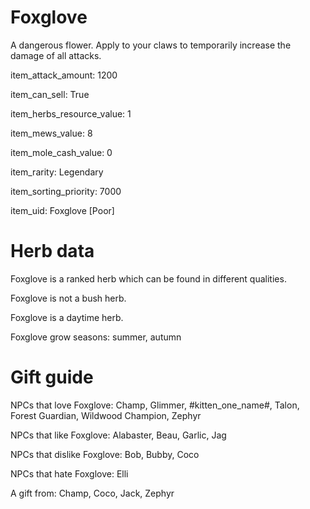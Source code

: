 # Foxglove

A dangerous flower. Apply to your claws to temporarily increase the damage of all attacks.

item_attack_amount: 1200

item_can_sell: True

item_herbs_resource_value: 1

item_mews_value: 8

item_mole_cash_value: 0

item_rarity: Legendary

item_sorting_priority: 7000

item_uid: Foxglove [Poor]

# Herb data

Foxglove is a ranked herb which can be found in different qualities.

Foxglove is not a bush herb.

Foxglove is a daytime herb.

Foxglove grow seasons: summer, autumn

# Gift guide

NPCs that love Foxglove: Champ, Glimmer, #kitten_one_name#, Talon, Forest Guardian, Wildwood Champion, Zephyr

NPCs that like Foxglove: Alabaster, Beau, Garlic, Jag

NPCs that dislike Foxglove: Bob, Bubby, Coco

NPCs that hate Foxglove: Elli

A gift from: Champ, Coco, Jack, Zephyr